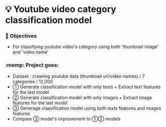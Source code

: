 # :bulb: Youtube video category classification model 

### :dart: Objectives
- For classifying youtube video's category using both 'thumbnail image' and 'video name' 

### :memp: Project goes: 
- Dataset : crawling youtube data (thumbnail url/video names) /  7 categories / 12,000   
- ① Generate classification model with only texts + Extract text features for the last model  
- ② Generate classification model with only images  + Extract image features for the last model  
- ③ Generage classification model using both texts features and images features 
- Compare ③ model's improvement to ①② models
